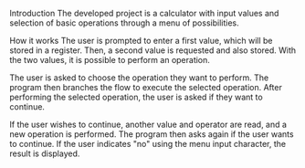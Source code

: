 Introduction
The developed project is a calculator with input values and selection of basic operations through a menu of possibilities.

How it works
The user is prompted to enter a first value, which will be stored in a register. Then, a second value is requested and also stored. With the two values, it is possible to perform an operation.

The user is asked to choose the operation they want to perform. The program then branches the flow to execute the selected operation. After performing the selected operation, the user is asked if they want to continue.

If the user wishes to continue, another value and operator are read, and a new operation is performed. The program then asks again if the user wants to continue. If the user indicates "no" using the menu input character, the result is displayed.
